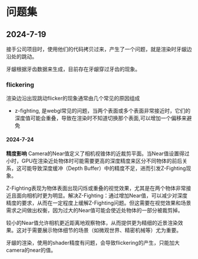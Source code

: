 # 问题集

## 2024-7-19

接手公司项目时，使用他们的代码拷贝过来，产生了一个问题，就是渲染时牙龈边沿处的跳动。

牙龈根据牙齿数据来生成，目前存在牙龈穿过牙齿的现象。

### flickering 

渲染边沿出现跳动flicker的现象通常由几个常见的原因组成
- z-fighting, 是webgl常见的问题，当两个表面或多个表面非常接近时，它们的深度值可能会重叠，导致在渲染时不知道切换那个表面,可以增加一个偏移来避免

#### 2024-7-24

**精度影响**
Camera的Near值定义了相机视锥体的近裁剪平面。当Near值设置得过小时，GPU在渲染近处物体时可能需要更高的深度精度来区分不同物体的前后关系，这可能导致深度缓冲（Depth Buffer）中的精度不足，进而引发Z-Fighting现象。

Z-Fighting表现为物体表面出现闪烁或重叠的视觉效果，尤其是在两个物体非常接近且面向相机时更为明显。解决Z-Fighting：通过增加Near值，可以减少对深度精度的要求，从而在一定程度上缓解Z-Fighting问题。但这需要在视觉效果和场景需求之间做出权衡，因为过大的Near值可能会使近处物体的一部分被裁剪掉。

较小的Near值允许相机更近距离地观察物体，从而提供更为精细的近景渲染效果。这对于需要展示物体细节的场景（如微观世界、精密机械等）尤为重要。

牙龈的渲染，使用的shader精度有问题，会导致flickering的产生，只能加大camera的near的值。
